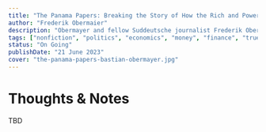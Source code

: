 ```yaml
---
title: "The Panama Papers: Breaking the Story of How the Rich and Powerful Hide Their Money"
author: "Frederik Obermaier"
description: "Obermayer and fellow Suddeutsche journalist Frederik Obermaier find themselves immersed in the secret world where complex networks of letterbox companies help the super-rich to hide their money. Faced with the contents of the largest data leak in history, they activate an international network of journalists to follow every possible line of inquiry. Operating in the strictest secrecy for over a year, they uncover cases involving European prime ministers and international dictators, emirs and kings, celebrities and aristocrats."
tags: ["nonfiction", "politics", "economics", "money", "finance", "true-crime", "history"]
status: "On Going"
publishDate: "21 June 2023"
cover: "the-panama-papers-bastian-obermayer.jpg"
---
```


# Thoughts & Notes

TBD
